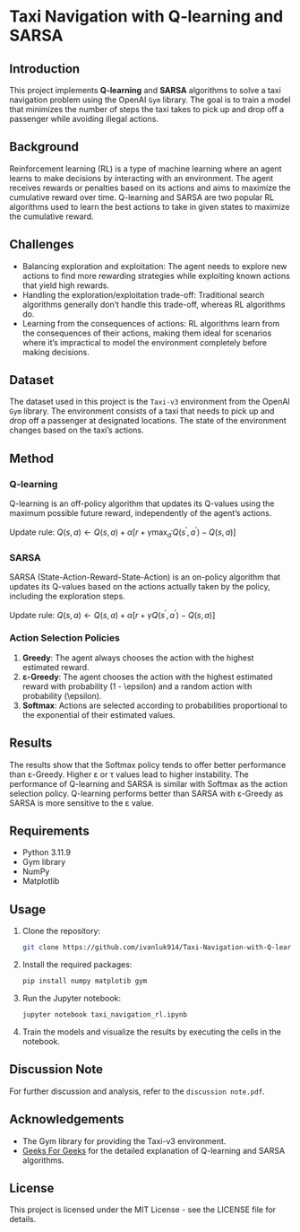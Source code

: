 # Taxi Navigation with Q-learning and SARSA

## Introduction

This project implements **Q-learning** and **SARSA** algorithms to solve a taxi navigation problem using the OpenAI `Gym` library. The goal is to train a model that minimizes the number of steps the taxi takes to pick up and drop off a passenger while avoiding illegal actions.

## Background

Reinforcement learning (RL) is a type of machine learning where an agent learns to make decisions by interacting with an environment. The agent receives rewards or penalties based on its actions and aims to maximize the cumulative reward over time. Q-learning and SARSA are two popular RL algorithms used to learn the best actions to take in given states to maximize the cumulative reward.

## Challenges

- Balancing exploration and exploitation: The agent needs to explore new actions to find more rewarding strategies while exploiting known actions that yield high rewards.
- Handling the exploration/exploitation trade-off: Traditional search algorithms generally don’t handle this trade-off, whereas RL algorithms do.
- Learning from the consequences of actions: RL algorithms learn from the consequences of their actions, making them ideal for scenarios where it’s impractical to model the environment completely before making decisions.

## Dataset

The dataset used in this project is the `Taxi-v3` environment from the OpenAI `Gym` library. The environment consists of a taxi that needs to pick up and drop off a passenger at designated locations. The state of the environment changes based on the taxi’s actions.

## Method

### Q-learning

Q-learning is an off-policy algorithm that updates its Q-values using the maximum possible future reward, independently of the agent’s actions.

Update rule:
$Q(s, a) \leftarrow Q(s, a) + \alpha [r + \gamma \max_{a^{\prime}} Q(s^{\prime}, a^{\prime}) - Q(s, a)]$

### SARSA

SARSA (State-Action-Reward-State-Action) is an on-policy algorithm that updates its Q-values based on the actions actually taken by the policy, including the exploration steps.

Update rule:
$Q(s, a) \leftarrow Q(s, a) + \alpha [r + \gamma Q(s^{\prime}, a^{\prime}) - Q(s, a)]$

### Action Selection Policies

1. **Greedy**: The agent always chooses the action with the highest estimated reward.
2. **ε-Greedy**: The agent chooses the action with the highest estimated reward with probability \(1 - \epsilon\) and a random action with probability \(\epsilon\).
3. **Softmax**: Actions are selected according to probabilities proportional to the exponential of their estimated values.

## Results

The results show that the Softmax policy tends to offer better performance than ε-Greedy. Higher ε or τ values lead to higher instability. The performance of Q-learning and SARSA is similar with Softmax as the action selection policy. Q-learning performs better than SARSA with ε-Greedy as SARSA is more sensitive to the ε value.

## Requirements

- Python 3.11.9
- Gym library
- NumPy
- Matplotlib

## Usage

1. Clone the repository:
   ```sh
   git clone https://github.com/ivanluk914/Taxi-Navigation-with-Q-learning-and-SARSA.git
   ```
   
2. Install the required packages:
   ```sh
   pip install numpy matplotib gym
   ```

3. Run the Jupyter notebook:
    ```sh
    jupyter notebook taxi_navigation_rl.ipynb
    ```

4. Train the models and visualize the results by executing the cells in the notebook.

## Discussion Note
For further discussion and analysis, refer to the `discussion note.pdf`.

## Acknowledgements
- The Gym library for providing the Taxi-v3 environment.
- [Geeks For Geeks](https://www.geeksforgeeks.org/differences-between-q-learning-and-sarsa/) for the detailed explanation of Q-learning and SARSA algorithms.

## License
This project is licensed under the MIT License - see the LICENSE file for details.
